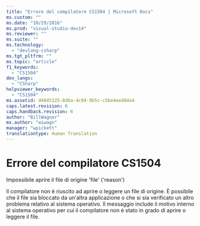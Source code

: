 ```yaml
---
title: "Errore del compilatore CS1504 | Microsoft Docs"
ms.custom: ""
ms.date: "10/29/2016"
ms.prod: "visual-studio-dev14"
ms.reviewer: ""
ms.suite: ""
ms.technology: 
  - "devlang-csharp"
ms.tgt_pltfrm: ""
ms.topic: "article"
f1_keywords: 
  - "CS1504"
dev_langs: 
  - "CSharp"
helpviewer_keywords: 
  - "CS1504"
ms.assetid: d4845325-8d6a-4c04-9b5c-c5be4eed84a4
caps.latest.revision: 6
caps.handback.revision: 6
author: "BillWagner"
ms.author: "wiwagn"
manager: "wpickett"
translationtype: Human Translation
---
```

# Errore del compilatore CS1504
Impossibile aprire il file di origine 'file' \('reason'\)  
  
 Il compilatore non è riuscito ad aprire o leggere un file di origine. È possibile che il file sia bloccato da un'altra applicazione o che si sia verificato un altro problema relativo al sistema operativo. Il messaggio include il motivo interno al sistema operativo per cui il compilatore non è stato in grado di aprire o leggere il file.
